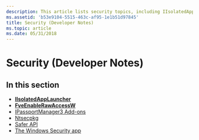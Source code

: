 ```yaml
---
description: This article lists security topics, including IIsolatedAppLauncher, FveEnableRawAccessW, IPassportManager3 Add-ons, and Ntsecpkg.
ms.assetid: 'b53e9104-5515-463c-af95-1e1b51d97845'
title: Security (Developer Notes)
ms.topic: article
ms.date: 05/31/2018
---
```


# Security (Developer Notes)

## In this section

-   [**IIsolatedAppLauncher**](/windows/desktop/api/isolatedapplauncher/nn-isolatedapplauncher-iisolatedapplauncher)
-   [**FveEnableRawAccessW**](fveenablerawaccessw.md)
-   [IPassportManager3 Add-ons](ipassportmanager3-add-ons.md)
-   [Ntsecpkg](ntsecpkg.md)
-   [Safer API](safer-api.md)
-   [The Windows Security app](windows-security-center.md)

 

 
